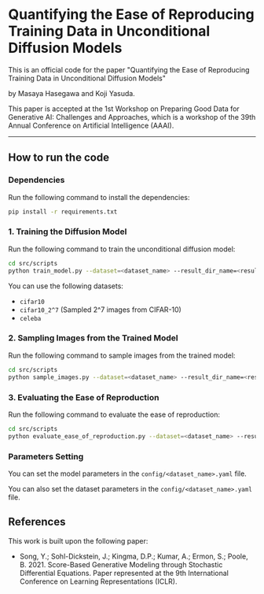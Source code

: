 # Quantifying the Ease of Reproducing Training Data in Unconditional Diffusion Models

This is an official code for the paper "Quantifying the Ease of Reproducing Training Data in Unconditional Diffusion Models" 

by Masaya Hasegawa and Koji Yasuda.

This paper is accepted at the 1st Workshop on Preparing Good Data for Generative AI: Challenges and Approaches, which is a workshop of the 39th Annual Conference on Artificial Intelligence (AAAI).

---

## How to run the code

### Dependencies

Run the following command to install the dependencies:

```bash
pip install -r requirements.txt
```

### 1. Training the Diffusion Model

Run the following command to train the unconditional diffusion model:

```bash
cd src/scripts
python train_model.py --dataset=<dataset_name> --result_dir_name=<result_dir_name(optional)>
```

You can use the following datasets:
- `cifar10`
- `cifar10_2^7` (Sampled 2^7 images from CIFAR-10)
- `celeba`

### 2. Sampling Images from the Trained Model

Run the following command to sample images from the trained model:

```bash
cd src/scripts
python sample_images.py --dataset=<dataset_name> --result_dir_name=<result_dir_name(optional)>
```

### 3. Evaluating the Ease of Reproduction

Run the following command to evaluate the ease of reproduction:

```bash
cd src/scripts
python evaluate_ease_of_reproduction.py --dataset=<dataset_name> --result_dir_name=<result_dir_name(optional)>
```

### Parameters Setting

You can set the model parameters in the `config/<dataset_name>.yaml` file.

You can also set the dataset parameters in the `config/<dataset_name>.yaml` file.


## References

This work is built upon the following paper:

- Song, Y.; Sohl-Dickstein, J.; Kingma, D.P.; Kumar, A.; Ermon, S.; Poole, B. 2021. Score-Based Generative Modeling through Stochastic Differential Equations. Paper represented at the 9th International Conference on Learning Representations (ICLR).
